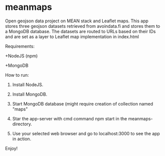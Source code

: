 # meanmaps
Open geojson data project on MEAN stack and Leaflet maps. This app stores three geojson datasets retrieved from avoindata.fi
and stores them to a MongoDB database. The datasets are routed to URLs based on their IDs and are set as a layer to Leaflet map implementation
in index.html

Requirements:

+NodeJS (npm)

+MongoDB

How to run:

1. Install NodeJS. 

2. Install MongoDB.

3. Start MongoDB database (might require creation of collection named "maps"

4. Star the app-server with cmd command npm start in the meanmaps-directory.

5. Use your selected web browser and go to localhost:3000 to see the app in action.

Enjoy!
